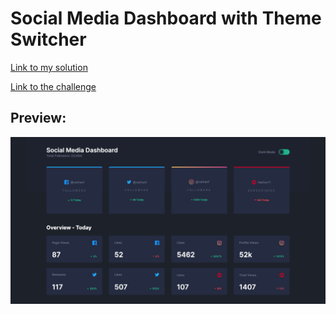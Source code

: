 # Social Media Dashboard with Theme Switcher

[Link to my solution](https://ibndaanis.github.io/social-media-dashboard/)

[Link to the challenge](https://www.frontendmentor.io/challenges/social-media-dashboard-with-theme-switcher-6oY8ozp_H)

## Preview:

![Preview](./images/preview.png)
